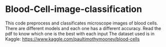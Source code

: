 # Blood-Cell-image-classification
This code preprocess and classificates microscope images of blood cells. There are different models and each one has a different accuracy. Read the pdf to know which one is the best with each input 
The dataset used is in Kaggle: https://www.kaggle.com/paultimothymooney/blood-cells
